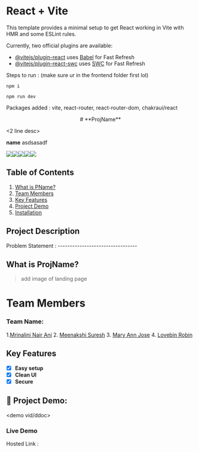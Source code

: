 # React + Vite

This template provides a minimal setup to get React working in Vite with HMR and some ESLint rules.

Currently, two official plugins are available:

- [@vitejs/plugin-react](https://github.com/vitejs/vite-plugin-react/blob/main/packages/plugin-react/README.md) uses [Babel](https://babeljs.io/) for Fast Refresh
- [@vitejs/plugin-react-swc](https://github.com/vitejs/vite-plugin-react-swc) uses [SWC](https://swc.rs/) for Fast Refresh

Steps to run :  (make sure ur in the frontend folder first lol)

`npm i`

`npm run dev`

Packages added : vite, react-router, react-router-dom, chakraui/react 

<div align="center">
# **ProjName**
</div>

<2 line desc>

**name** asdsasadf
<br />

<img src="https://img.shields.io/badge/React-20232A?style=for-the-badge&logo=react&logoColor=61DAFB"><img src="https://img.shields.io/badge/React_Router-CA4245?style=for-the-badge&logo=react-router&logoColor=white"><img src="https://img.shields.io/badge/JavaScript-323330?style=for-the-badge&logo=javascript&logoColor=F7DF1E"><img src="https://img.shields.io/badge/CSS3-1572B6?style=for-the-badge&logo=css3&logoColor=white"><img src="https://img.shields.io/badge/Vite-B73BFE?style=for-the-badge&logo=vite&logoColor=FFD62E">

## Table of Contents
1. [What is PName?](#project-description)
2. [Team Members](#team-members)
3. [Key Features](#key-features)
4. [Project Demo](#project-demo)
5. [Installation](#installation)

## Project Description
Problem Statement : ---------------------------------

## What is ProjName?
>add image of landing page

# Team Members
### **Team Name**:
1.[Mrinalini Nair Ani](https://github.com/hacksh4w/)
2. [Meenakshi Suresh](https://github.com/hacksh4w/)
3. [Mary Ann Jose](https://github.com/sora-san45)
4. [Lovebin Robin](https://github.com/lovebin123)

## Key Features 
- [x] **Easy setup**
- [x] **Clean UI**
- [x] **Secure**

## 🔧 Project Demo:
<demo vid/ddoc>

### Live Demo
Hosted Link : <live link>

